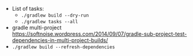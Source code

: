 - List of tasks:
    - `./gradlew build --dry-run`
    - `./gradlew tasks --all`
- gradle multi-project https://softnoise.wordpress.com/2014/09/07/gradle-sub-project-test-dependencies-in-multi-project-builds/
- `./gradlew build --refresh-dependencies`
